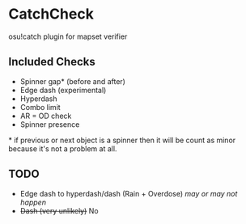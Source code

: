 # CatchCheck
osu!catch plugin for mapset verifier

## Included Checks
- Spinner gap* (before and after)
- Edge dash (experimental)
- Hyperdash
- Combo limit
- AR = OD check
- Spinner presence

\* if previous or next object is a spinner then it will be count as minor because it's not a problem at all.

## TODO
- Edge dash to hyperdash/dash (Rain + Overdose) *may or may not happen*
- ~~Dash (very unlikely)~~ No

